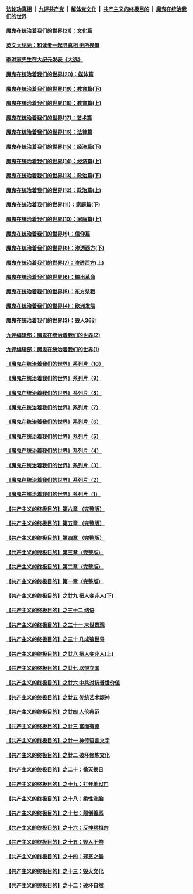 ####  [法轮功真相](../../../../basic/blob/master/README.md?t=12201731) &nbsp;|&nbsp; [九评共产党](../../../../9ping.md/blob/master/README.md?t=12201731) &nbsp;|&nbsp; [解体党文化](../../../../jtdwh.md/blob/master/README.md?t=12201731)  &nbsp;|&nbsp; [共产主义的终极目的](../../../../gczydzjmd.md/blob/master/README.md?t=12201731) &nbsp;|&nbsp; [魔鬼在统治我们的世界](../../../../mgztzwmdsj.md/blob/master/README.md?t=12201731) 

#### [魔鬼在统治着我们的世界(21)：文化篇](../pages/nsc422/n10597706.md?t=12201731) 

#### [英文大纪元：和读者一起寻真相 无所畏惧](../pages/nsc422/n12542027.md?t=12201731) 

#### [李洪志先生在大纪元发表《大选》](../pages/nsc422/n12534746.md?t=12201731) 

#### [魔鬼在统治着我们的世界(20)：媒体篇](../pages/nsc422/n10586579.md?t=12201731) 

#### [魔鬼在统治着我们的世界(19)：教育篇(下)](../pages/nsc422/n10564808.md?t=12201731) 

#### [魔鬼在统治着我们的世界(18)：教育篇(上)](../pages/nsc422/n10526970.md?t=12201731) 

#### [魔鬼在统治着我们的世界(17)：艺术篇](../pages/nsc422/n10499093.md?t=12201731) 

#### [魔鬼在统治着我们的世界(16)：法律篇](../pages/nsc422/n10485969.md?t=12201731) 

#### [魔鬼在统治着我们的世界(15)：经济篇(下)](../pages/nsc422/n10469975.md?t=12201731) 

#### [魔鬼在统治着我们的世界(14)：经济篇(上)](../pages/nsc422/n10457370.md?t=12201731) 

#### [魔鬼在统治着我们的世界(13)：政治篇(下)](../pages/nsc422/n10448270.md?t=12201731) 

#### [魔鬼在统治着我们的世界(12)：政治篇(上)](../pages/nsc422/n10444576.md?t=12201731) 

#### [魔鬼在统治着我们的世界(11)：家庭篇(下)](../pages/nsc422/n10440961.md?t=12201731) 

#### [魔鬼在统治着我们的世界(10)：家庭篇(上)](../pages/nsc422/n10435448.md?t=12201731) 

#### [魔鬼在统治着我们的世界(9)：信仰篇](../pages/nsc422/n10432159.md?t=12201731) 

#### [魔鬼在统治着我们的世界(8)：渗透西方(下)](../pages/nsc422/n10429603.md?t=12201731) 

#### [魔鬼在统治着我们的世界(7)：渗透西方(上)](../pages/nsc422/n10426013.md?t=12201731) 

#### [魔鬼在统治着我们的世界(6)：输出革命](../pages/nsc422/n10421536.md?t=12201731) 

#### [魔鬼在统治着我们的世界(5)：东方杀戮](../pages/nsc422/n10417707.md?t=12201731) 

#### [魔鬼在统治着我们的世界(4)：欧洲发端](../pages/nsc422/n10414890.md?t=12201731) 

#### [魔鬼在统治着我们的世界(3)：毁人36计](../pages/nsc422/n10411583.md?t=12201731) 

#### [九评编辑部：魔鬼在统治着我们的世界(2)](../pages/nsc422/n10410036.md?t=12201731) 

#### [九评编辑部：魔鬼在统治着我们的世界(1)](../pages/nsc422/n10406825.md?t=12201731) 

#### [《魔鬼在统治着我们的世界》系列片（10）](../pages/nsc422/n12292670.md?t=12201731) 

#### [《魔鬼在统治着我们的世界》系列片（9）](../pages/nsc422/n12290859.md?t=12201731) 

#### [《魔鬼在统治着我们的世界》系列片（8）](../pages/nsc422/n12287445.md?t=12201731) 

#### [《魔鬼在统治着我们的世界》系列片（7）](../pages/nsc422/n12283425.md?t=12201731) 

#### [《魔鬼在统治着我们的世界》系列片（6）](../pages/nsc422/n12282314.md?t=12201731) 

#### [《魔鬼在统治着我们的世界》系列片（5）](../pages/nsc422/n12281419.md?t=12201731) 

#### [《魔鬼在统治着我们的世界》系列片（4）](../pages/nsc422/n12274024.md?t=12201731) 

#### [《魔鬼在统治着我们的世界》系列片（3）](../pages/nsc422/n12271322.md?t=12201731) 

#### [《魔鬼在统治着我们的世界》系列片（2）](../pages/nsc422/n12269049.md?t=12201731) 

#### [《魔鬼在统治着我们的世界》系列片（1）](../pages/nsc422/n12267575.md?t=12201731) 

#### [【共产主义的终极目的】第六章 （完整版）](../pages/nsc422/n11428913.md?t=12201731) 

#### [【共产主义的终极目的】第五章 （完整版）](../pages/nsc422/n11428912.md?t=12201731) 

#### [【共产主义的终极目的】第四章 （完整版）](../pages/nsc422/n11428907.md?t=12201731) 

#### [【共产主义的终极目的】第三章（完整版）](../pages/nsc422/n11428848.md?t=12201731) 

#### [【共产主义的终极目的】第二章（完整版）](../pages/nsc422/n11428831.md?t=12201731) 

#### [【共产主义的终极目的】第一章（完整版）](../pages/nsc422/n11417651.md?t=12201731) 

#### [【共产主义的终极目的】之廿九 把人变非人(下)](../pages/nsc422/n11344140.md?t=12201731) 

#### [【共产主义的终极目的】之三十二 结语](../pages/nsc422/n11360535.md?t=12201731) 

#### [【共产主义的终极目的】之三十一 末世景观](../pages/nsc422/n11351129.md?t=12201731) 

#### [【共产主义的终极目的】之三十 几成狼世界](../pages/nsc422/n11348280.md?t=12201731) 

#### [【共产主义的终极目的】之廿八 把人变非人(上)](../pages/nsc422/n11340492.md?t=12201731) 

#### [【共产主义的终极目的】之廿七 以恨立国](../pages/nsc422/n11336944.md?t=12201731) 

#### [【共产主义的终极目的】之廿六 中共对抗普世价值](../pages/nsc422/n11324785.md?t=12201731) 

#### [【共产主义的终极目的】之廿五 传统艺术颂神](../pages/nsc422/n11296396.md?t=12201731) 

#### [【共产主义的终极目的】之廿四 人伦典范](../pages/nsc422/n11296397.md?t=12201731) 

#### [【共产主义的终极目的】之廿三 富而有德](../pages/nsc422/n11283598.md?t=12201731) 

#### [【共产主义的终极目的】之廿一 神传语言文字](../pages/nsc422/n11263265.md?t=12201731) 

#### [【共产主义的终极目的】之廿二 破坏修炼文化](../pages/nsc422/n11245728.md?t=12201731) 

#### [【共产主义的终极目的】之二十：偷天换日](../pages/nsc422/n11238846.md?t=12201731) 

#### [【共产主义的终极目的】之十九：打开地狱门](../pages/nsc422/n11206376.md?t=12201731) 

#### [【共产主义的终极目的】之十八：柔性洗脑](../pages/nsc422/n11199994.md?t=12201731) 

#### [【共产主义的终极目的】之十七：颠倒善恶](../pages/nsc422/n11179782.md?t=12201731) 

#### [【共产主义的终极目的】之十六：反神骂祖宗](../pages/nsc422/n11166798.md?t=12201731) 

#### [【共产主义的终极目的】之十五：毁人不倦](../pages/nsc422/n11166792.md?t=12201731) 

#### [【共产主义的终极目的】之十四：邪恶之最](../pages/nsc422/n11150249.md?t=12201731) 

#### [【共产主义的终极目的】之十三：毁灭文化](../pages/nsc422/n11135227.md?t=12201731) 

#### [【共产主义的终极目的】之十二：破坏自然](../pages/nsc422/n11135214.md?t=12201731) 

